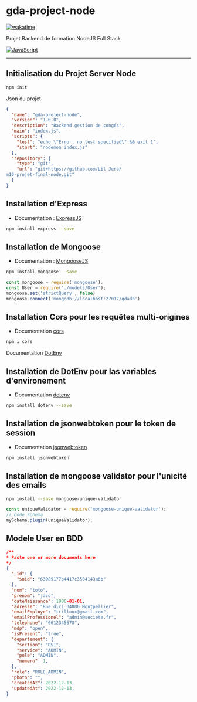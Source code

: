 # gda-project-node

[![wakatime](https://wakatime.com/badge/user/933ebfa6-42e4-4a54-b3fc-658e9f1ab22f/project/4f8ba691-d7d3-41b6-b6c6-5c49c5a5d6f9.svg)](https://wakatime.com/badge/user/933ebfa6-42e4-4a54-b3fc-658e9f1ab22f/project/4f8ba691-d7d3-41b6-b6c6-5c49c5a5d6f9)

Projet Backend de formation NodeJS Full Stack

[![JavaScript](https://img.shields.io/badge/javascript-%23323330.svg?style=for-the-badge&logo=javascript&logoColor=%23F7DF1E)](https://www.javascriptcom/)

---------

## Initialisation du Projet Server Node

```bash
npm init
````

Json du projet

```json
{
  "name": "gda-project-node",
  "version": "1.0.0",
  "description": "Backend gestion de congés",
  "main": "index.js",
  "scripts": {
    "test": "echo \"Error: no test specified\" && exit 1",
    "start": "nodemon index.js"
  },
  "repository": {
    "type": "git",
    "url": "git+https://github.com/Lil-Jero/
m10-projet-final-node.git"
  }
}
```

## Installation d'Express

- Documentation : [ExpressJS](https://expressjs.com/fr/starter/installing.html)

```bash
npm install express --save
````

## Installation de Mongoose

- Documentation : [MongooseJS](https://mongoosejs.com/)

```bash
npm install mongoose --save
````

```javascript
const mongoose = require('mongoose');
const User = require('./models/User');
mongoose.set('strictQuery', false)
mongoose.connect('mongodb://localhost:27017/gdadb')
```

## Installation Cors pour les requêtes multi-origines

- Documentation [cors](https://expressjs.com/en/resources/middleware/cors.html)

```bash
npm i cors
````

Documentation [DotEnv](https://www.npmjs.com/package/dotenv)

## Installation de DotEnv pour las variables d'environement

- Documentation [dotenv](https://github.com/motdotla/dotenv)

```bash
npm install dotenv --save
````

## Installation de jsonwebtoken pour le token de session

- Documentation [jsonwebtoken](https://www.npmjs.com/package/jsonwebtoken)

```bash
npm install jsonwebtoken
```

## Installation de mongoose validator pour l'unicité des emails

```bash
npm install --save mongoose-unique-validator
```

```js
const uniqueValidator = require('mongoose-unique-validator');
// Code Schema
mySchema.plugin(uniqueValidator);
```

## Modele User en BDD

```JSON
/** 
* Paste one or more documents here
*/
{
  "_id": {
    "$oid": "63989177b4417c3504143a6b"
  },
  "nom": "toto",
  "prenom": "jaco",
  "dateNaissance": 1980-01-01,
  "adresse": "Rue dici 34000 Montpellier",
  "emailEmploye": "trilloux@gmail.com",
  "emailProfessionel": "admin@societe.fr",
  "telephone": "0612345678",
  "mdp": "open",
  "isPresent": "true",
  "departement": {
    "section": "DSI",
    "service": "ADMIN",
    "pole": "ADMIN",
    "numero": 1,
  },
  "role": "ROLE_ADMIN",
  "photo": "",
  "createdAt": 2022-12-13,
  "updatedAt": 2022-12-13,
}
````
